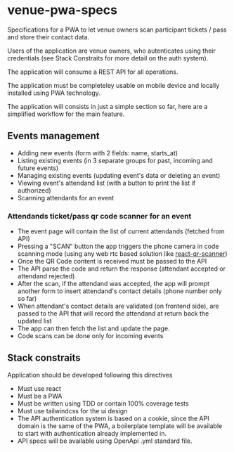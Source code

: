 # venue-pwa-specs

Specifications for a PWA to let venue owners scan participant tickets / pass and store their contact data.

Users of the application are venue owners, who autenticates using their credentials (see Stack Constraits for more detail on the auth system).

The application will consume a REST API for all operations.

The application must be completeley usable on mobile device and locally installed using PWA technology.

The application will consists in just a simple section so far, here are a simplified workflow for the main feature.

## Events management
* Adding new events (form with 2 fields: name, starts_at)
* Listing existing events (in 3 separate groups for past, incoming and future events)
* Managing existing events (updating event's data or deleting an event)
* Viewing event's attendand list (with a button to print the list if authorized)
* Scanning attendants for an event
### Attendands ticket/pass qr code scanner for an event
* The event page will contain the list of current attendands (fetched from API)
* Pressing a "SCAN" button the app triggers the phone camera in code scanning mode (using any web rtc based solution like [react-qr-scanner](kybarg/react-qr-scanner))
* Once the QR Code content is received must be passed to the API
* The API parse the code and return the response (attendant accepted or attendand rejected)
* After the scan, if the attendand was accepted, the app will prompt another form to insert attendand's contact details (phone number only so far)
* When attendant's contact details are validated (on frontend side), are passed to the API that will record the attendand at return back the updated list
* The app can then fetch the list and update the page.
* Code scans can be done only for incoming events

## Stack constraits

Application should be developed following this directives

* Must use react
* Must be a PWA
* Must be written using TDD or contain 100% coverage tests
* Must use tailwindcss for the ui design
* The API authentication system is based on a cookie, since the API domain is the same of the PWA, a boilerplate template will be available to start with authentication already implemented in.
* API specs will be available using OpenApi .yml standard file.
